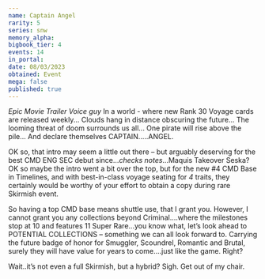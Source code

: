 ```yaml
---
name: Captain Angel
rarity: 5
series: snw
memory_alpha:
bigbook_tier: 4
events: 14
in_portal:
date: 08/03/2023
obtained: Event
mega: false
published: true
---
```


*Epic Movie Trailer Voice guy*
In a world - where new Rank 30 Voyage cards are released weekly...
Clouds hang in distance obscuring the future...
The looming threat of doom surrounds us all...
One pirate will rise above the pile...
And declare themselves
CAPTAIN.....ANGEL.

OK so, that intro may seem a little out there – but arguably deserving for the best CMD ENG SEC debut since...*checks notes*...Maquis Takeover Seska?  OK so maybe the intro went a bit over the top, but for the new #4 CMD Base in Timelines, and with best-in-class voyage seating for *4* traits, they certainly would be worthy of your effort to obtain a copy during rare Skirmish event.

So having a top CMD base means shuttle use, that I grant you.  However, I cannot grant you any collections beyond Criminal....where the milestones stop at 10 and features 11 Super Rare...you know what, let’s look ahead to POTENTIAL COLLECTIONS – something we can all look forward to.  Carrying the future badge of honor for Smuggler, Scoundrel, Romantic and Brutal, surely they will have value for years to come....just like the game.
Right?

Wait..it’s not even a full Skirmish, but a hybrid?
Sigh.  Get out of my chair.
